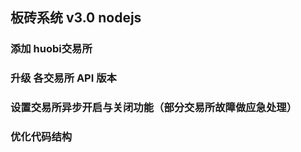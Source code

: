 ## 板砖系统 v3.0 nodejs 


### 添加 huobi交易所

### 升级 各交易所 API 版本

### 设置交易所异步开启与关闭功能（部分交易所故障做应急处理）

### 优化代码结构